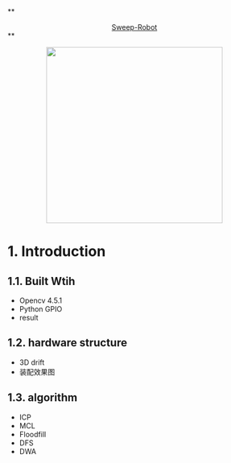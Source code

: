 **<center>[Sweep-Robot](https://github.com/quboyue/Sweep-Robot-Team36)</center> **

<div align=center><img width="350" height="350" src="https://github.com/GANTIAN-hub405/picutre/blob/main/sweep-robot.jpg"/></div>


# 1. Introduction

## 1.1. Built Wtih

- Opencv 4.5.1
- Python GPIO
- result

## 1.2. hardware structure 
- 3D drift
- 装配效果图

## 1.3. algorithm 
 - ICP
 - MCL
 - Floodfill
 - DFS 
 - DWA
